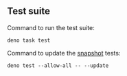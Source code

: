## Test suite

Command to run the test suite:

    deno task test

Command to update the [snapshot] tests:

    deno test --allow-all -- --update

[snapshot]: https://jsr.io/@std/testing/doc/snapshot

<!--
CONTRIBUTING.md
Copyright Keith Maxwell
SPDX-License-Identifier: CC0-1.0
-->
